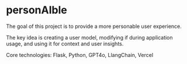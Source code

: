 # personAIble

The goal of this project is to provide a more personable user experience. 

The key idea is creating a user model, modifying if during application usage, and using it for context and user insights.

Core technologies:
Flask, Python, GPT4o, LlangChain, Vercel
